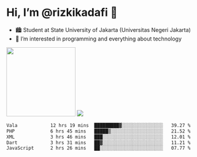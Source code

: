 # Hi, I’m @rizkikadafi 👋
- 🏙 Student at State University of Jakarta (Universitas Negeri Jakarta)
- 👀 I’m interested in programming and everything about technology
<img height="180em" src="https://github-readme-stats.vercel.app/api?username=rizkikadafi&show_icons=true&hide_border=true&&count_private=true&include_all_commits=true" />
<img src="https://github-readme-stats.vercel.app/api/top-langs/?username=rizkikadafi&show_icons=true&hide_border=true&&count_private=true&include_all_commits=true" />

<!--START_SECTION:waka-->

```txt
Vala            12 hrs 19 mins  █████████▓░░░░░░░░░░░░░░░   39.27 %
PHP             6 hrs 45 mins   █████▒░░░░░░░░░░░░░░░░░░░   21.52 %
XML             3 hrs 46 mins   ███░░░░░░░░░░░░░░░░░░░░░░   12.01 %
Dart            3 hrs 31 mins   ██▓░░░░░░░░░░░░░░░░░░░░░░   11.21 %
JavaScript      2 hrs 26 mins   ██░░░░░░░░░░░░░░░░░░░░░░░   07.77 %
```

<!--END_SECTION:waka-->

<!---
rizkikadafi/rizkikadafi is a ✨ special ✨ repository because its `README.md` (this file) appears on your GitHub profile.
You can click the Preview link to take a look at your changes.
--->
